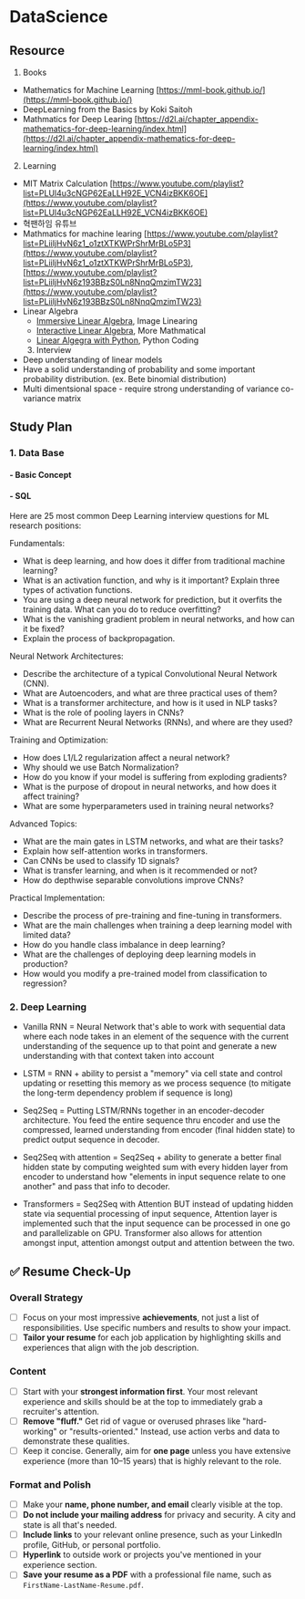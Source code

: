 # DataScience

## Resource

1. Books
- Mathematics for Machine Learning [https://mml-book.github.io/](https://mml-book.github.io/)
- DeepLearning from the Basics by Koki Saitoh
- Mathmatics for Deep Learing [https://d2l.ai/chapter_appendix-mathematics-for-deep-learning/index.html](https://d2l.ai/chapter_appendix-mathematics-for-deep-learning/index.html)
2. Learning
- MIT Matrix Calculation [https://www.youtube.com/playlist?list=PLUl4u3cNGP62EaLLH92E_VCN4izBKK6OE](https://www.youtube.com/playlist?list=PLUl4u3cNGP62EaLLH92E_VCN4izBKK6OE)
- 혁팬하임 유튜브
- Mathmatics for machine learing [https://www.youtube.com/playlist?list=PLiiljHvN6z1_o1ztXTKWPrShrMrBLo5P3](https://www.youtube.com/playlist?list=PLiiljHvN6z1_o1ztXTKWPrShrMrBLo5P3), [https://www.youtube.com/playlist?list=PLiiljHvN6z193BBzS0Ln8NnqQmzimTW23](https://www.youtube.com/playlist?list=PLiiljHvN6z193BBzS0Ln8NnqQmzimTW23)
- Linear Algebra
  - [Immersive Linear Algebra](https://immersivemath.com/ila/index.html), Image Linearing
  - [Interactive Linear Algebra](https://textbooks.math.gatech.edu/ila/), More Mathmatical
  - [Linear Algegra with Python](https://github.com/weijie-chen/Linear-Algebra-With-Python), Python Coding
  3. Interview
- Deep understanding of linear models
- Have a solid understanding of probability and some important probability distribution. (ex. Bete binomial distribution)
- Multi dimentsional space - require strong understanding of variance co-variance matrix

  

## Study Plan

### 1. Data Base
#### - Basic Concept
#### - SQL

Here are 25 most common Deep Learning interview questions for ML research positions:

Fundamentals:
- What is deep learning, and how does it differ from traditional machine learning?
- What is an activation function, and why is it important? Explain three types of activation functions.
- You are using a deep neural network for prediction, but it overfits the training data. What can you do to reduce overfitting?
- What is the vanishing gradient problem in neural networks, and how can it be fixed?
- Explain the process of backpropagation.

Neural Network Architectures:
- Describe the architecture of a typical Convolutional Neural Network (CNN).
- What are Autoencoders, and what are three practical uses of them?
- What is a transformer architecture, and how is it used in NLP tasks?
- What is the role of pooling layers in CNNs?
- What are Recurrent Neural Networks (RNNs), and where are they used?

Training and Optimization:
- How does L1/L2 regularization affect a neural network?
- Why should we use Batch Normalization?
- How do you know if your model is suffering from exploding gradients?
- What is the purpose of dropout in neural networks, and how does it affect training?
- What are some hyperparameters used in training neural networks?

Advanced Topics:
- What are the main gates in LSTM networks, and what are their tasks?
- Explain how self-attention works in transformers.
- Can CNNs be used to classify 1D signals?
- What is transfer learning, and when is it recommended or not?
- How do depthwise separable convolutions improve CNNs?

Practical Implementation:
- Describe the process of pre-training and fine-tuning in transformers.
- What are the main challenges when training a deep learning model with limited data?
- How do you handle class imbalance in deep learning?
- What are the challenges of deploying deep learning models in production?
- How would you modify a pre-trained model from classification to regression?

### 2. Deep Learning

- Vanilla RNN = Neural Network that's able to work with sequential data where each node takes in an element of the sequence with the current understanding of the sequence up to that point and generate a new understanding with that context taken into account

- LSTM = RNN + ability to persist a "memory" via cell state and control updating or resetting this memory as we process sequence (to mitigate the long-term dependency problem if sequence is long)

- Seq2Seq = Putting LSTM/RNNs together in an encoder-decoder architecture. You feed the entire sequence thru encoder and use the compressed, learned understanding from encoder (final hidden state) to predict output sequence in decoder.

- Seq2Seq with attention = Seq2Seq + ability to generate a better final hidden state by computing weighted sum with every hidden layer from encoder to understand how "elements in input sequence relate to one another" and pass that info to decoder.

- Transformers = Seq2Seq with Attention BUT instead of updating hidden state via sequential processing of input sequence, Attention layer is implemented such that the input sequence can be processed in one go and parallelizable on GPU. Transformer also allows for attention amongst input, attention amongst output and attention between the two.

## ✅ Resume Check-Up

### **Overall Strategy**
- [ ] Focus on your most impressive **achievements**, not just a list of responsibilities. Use specific numbers and results to show your impact.  
- [ ] **Tailor your resume** for each job application by highlighting skills and experiences that align with the job description.  

### **Content**
- [ ] Start with your **strongest information first**. Your most relevant experience and skills should be at the top to immediately grab a recruiter's attention.  
- [ ] **Remove "fluff."** Get rid of vague or overused phrases like "hard-working" or "results-oriented." Instead, use action verbs and data to demonstrate these qualities.  
- [ ] Keep it concise. Generally, aim for **one page** unless you have extensive experience (more than 10–15 years) that is highly relevant to the role.  

### **Format and Polish**
- [ ] Make your **name, phone number, and email** clearly visible at the top.  
- [ ] **Do not include your mailing address** for privacy and security. A city and state is all that's needed.  
- [ ] **Include links** to your relevant online presence, such as your LinkedIn profile, GitHub, or personal portfolio.  
- [ ] **Hyperlink** to outside work or projects you've mentioned in your experience section.  
- [ ] **Save your resume as a PDF** with a professional file name, such as `FirstName-LastName-Resume.pdf`.  

